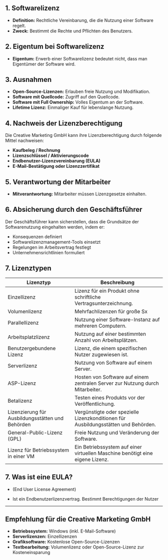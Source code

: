 ## 1. Softwarelizenz
- **Definition:** Rechtliche Vereinbarung, die die Nutzung einer Software regelt.
- **Zweck:** Bestimmt die Rechte und Pflichten des Benutzers.

## 2. Eigentum bei Softwarelizenz
- **Eigentum:** Erwerb einer Softwarelizenz bedeutet nicht, dass man Eigentümer der Software wird.

## 3. Ausnahmen
- **Open-Source-Lizenzen:** Erlauben freie Nutzung und Modifikation.
- **Software mit Quellcode:** Zugriff auf den Quellcode.
- **Software mit Full Ownership:** Volles Eigentum an der Software.
- **Lifetime Lizenz:** Einmaliger Kauf für lebenslange Nutzung.

## 4. Nachweis der Lizenzberechtigung
Die Creative Marketing GmbH kann ihre Lizenzberechtigung durch folgende Mittel nachweisen:
- **Kaufbeleg / Rechnung**
- **Lizenzschlüssel / Aktivierungscode**
- **Endbenutzer-Lizenzvereinbarung (EULA)**
- **E-Mail-Bestätigung oder Lizenzzertifikat**

## 5. Verantwortung der Mitarbeiter
- **Mitverantwortung:** Mitarbeiter müssen Lizenzgesetze einhalten.

## 6. Absicherung durch den Geschäftsführer
Der Geschäftsführer kann sicherstellen, dass die Grundsätze der Softwarenutzung eingehalten werden, indem er:
- Konsequenzen definiert
- Softwarelizenzmanagement-Tools einsetzt
- Regelungen im Arbeitsvertrag festlegt
- Unternehmensrichtlinien formuliert

## 7. Lizenztypen

| Lizenztyp                                        | Beschreibung                                                                       |
| ------------------------------------------------ | ---------------------------------------------------------------------------------- |
| Einzellizenz                                     | Lizenz für ein Produkt ohne schriftliche Vertragsunterzeichnung.                   |
| Volumenlizenz                                    | Mehrfachlizenzen für große Sx                                                      |
| Parallellizenz                                   | Nutzung einer Software-Instanz auf mehreren Computern.                             |
| Arbeitsplatzlizenz                               | Nutzung auf einer bestimmten Anzahl von Arbeitsplätzen.                            |
| Benutzergebundene Lizenz                         | Lizenz, die einem spezifischen Nutzer zugewiesen ist.                              |
| Serverlizenz                                     | Nutzung von Software auf einem Server.                                             |
| ASP-Lizenz                                       | Hosten von Software auf einem zentralen Server zur Nutzung durch Mitarbeiter.      |
| Betalizenz                                       | Testen eines Produkts vor der Veröffentlichung.                                    |
| Lizenzierung für Ausbildungsstätten und Behörden | Vergünstigte oder spezielle Lizenzkonditionen für Ausbildungsstätten und Behörden. |
| General-Public-Lizenz (GPL)                      | Freie Nutzung und Veränderung der Software.                                        |
| Lizenz für Betriebssystem in einer VM            | Ein Betriebssystem auf einer virtuellen Maschine benötigt eine eigene Lizenz.      |
## 7. Was ist eine EULA?
- (End User License Agreement) 

- Ist ein Endbenutzerlizenzvertrag. Bestimmt Berechtigungen der Nutzer

---

## Empfehlung für die Creative Marketing GmbH

- **Betriebssystem:** Windows (inkl. E-Mail-Software)
- **Serverlizenzen:** Einzellizenzen
- **Grafiksoftware:** Kostenlose Open-Source-Lizenzen
- **Textbearbeitung:** Volumenlizenz oder Open-Source-Lizenz zur Kosteneinsparung